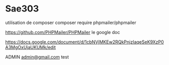 # Sae303


utilisation de composer 
composer require phpmailer/phpmailer

https://github.com/PHPMailer/PHPMailer
le google doc

https://docs.google.com/document/d/1cbNVjMKEw2RQkPnjzIaqeSeK9XzP0A3MgOxUjaUKUMk/edit


ADMIN 
admin@gmail.com
test
